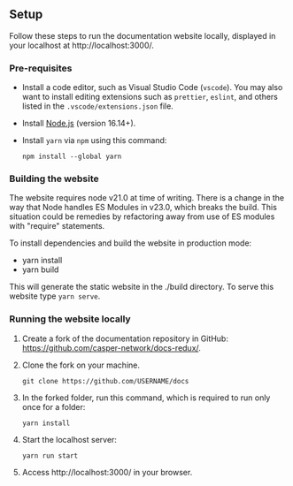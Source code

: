 ## Setup

Follow these steps to run the documentation website locally, displayed in your localhost at http://localhost:3000/.

### Pre-requisites

-   Install a code editor, such as Visual Studio Code (`vscode`). You may also want to install editing extensions such as `prettier`, `eslint`, and others listed in the `.vscode/extensions.json` file.
-   Install [Node.js](https://nodejs.org/en/download/) (version 16.14+).
-   Install `yarn` via `npm` using this command:

    ```
    npm install --global yarn
    ```

### Building the website
The website requires node v21.0 at time of writing. There is a change in the way that Node handles ES Modules in v23.0, which breaks the build. This situation could be remedies by refactoring away from use of ES modules with "require" statements.

To install dependencies and build the website in production mode:
-  yarn install
-  yarn build

This will generate the static website in the ./build directory. To serve this website type `yarn serve`. 

### Running the website locally

1. Create a fork of the documentation repository in GitHub: https://github.com/casper-network/docs-redux/.
2. Clone the fork on your machine.

    ```
    git clone https://github.com/USERNAME/docs
    ```

3. In the forked folder, run this command, which is required to run only once for a folder:

    ```
    yarn install
    ```

4. Start the localhost server:

    ```
    yarn run start
    ```

5. Access http://localhost:3000/ in your browser.


